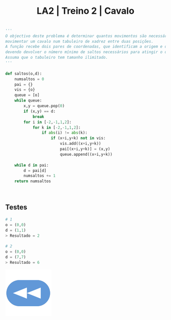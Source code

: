 <h1 style="text-align: center;">LA2 | Treino 2 | Cavalo</h1>

```Python

'''
O objectivo deste problema é determinar quantos movimentos são necessários para 
movimentar um cavalo num tabuleiro de xadrez entre duas posições.
A função recebe dois pares de coordenadas, que identificam a origem e destino pretendido,
devendo devolver o número mínimo de saltos necessários para atingir o destino a partir da origem.
Assuma que o tabuleiro tem tamanho ilimitado.
'''

def saltos(o,d):
    numsaltos = 0
    pai = {}
    vis = {o}
    queue = [o]
    while queue:
        x,y = queue.pop(0)
        if (x,y) == d:
            break
        for i in [-2,-1,1,2]:
            for k in [-2,-1,1,2]:
                if abs(i) != abs(k):
                    if (x+i,y+k) not in vis:
                        vis.add((x+i,y+k))
                        pai[(x+i,y+k)] = (x,y) 
                        queue.append((x+i,y+k))

    while d in pai:
        d = pai[d]
        numsaltos += 1
    return numsaltos

```


<br>


## Testes

```Python
# 1
o = (0,0)
d = (1,1)
> Resultado = 2

# 2
o = (0,0)
d = (7,7)
> Resultado = 6
```

[![retroceder](https://raw.githubusercontent.com/David81820/Recursos-LCC/main/Rewind.png)](https://david81820.github.io/Recursos-LCC/2ano/2sem/LA2/codigo)
